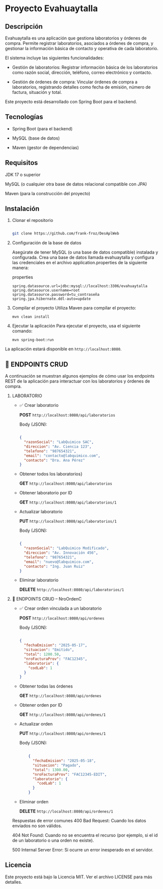 # Proyecto Evahuaytalla

## Descripción

Evahuaytalla es una aplicación que gestiona laboratorios y órdenes de compra. Permite registrar laboratorios, asociados a órdenes de compra, y gestionar la información básica de contacto y operativa de cada laboratorio.

El sistema incluye las siguientes funcionalidades:

- Gestión de laboratorios: Registrar información básica de los laboratorios como razón social, dirección, teléfono, correo electrónico y contacto.

- Gestión de órdenes de compra: Vincular órdenes de compra a laboratorios, registrando detalles como fecha de emisión, número de factura, situación y total.

Este proyecto está desarrollado con Spring Boot para el backend.

## Tecnologías

- Spring Boot (para el backend)

- MySQL (base de datos)

- Maven (gestor de dependencias)

## Requisitos

JDK 17 o superior

MySQL (o cualquier otra base de datos relacional compatible con JPA)

Maven (para la construcción del proyecto)

## Instalación

1. Clonar el repositorio

    ```bash
    
    git clone https://github.com/frank-froz/DesAplWeb
    ```

2. Configuración de la base de datos
   
    Asegúrate de tener MySQL (o una base de datos compatible) instalada y configurada. Crea una base de datos llamada evahuaytalla y configura las credenciales en el archivo application.properties de la siguiente manera:
  
    properties
    
      ```
      spring.datasource.url=jdbc:mysql://localhost:3306/evahuaytalla
      spring.datasource.username=root
      spring.datasource.password=tu_contraseña
      spring.jpa.hibernate.ddl-auto=update
      ```

3. Compilar el proyecto
  Utiliza Maven para compilar el proyecto:

      ```
      mvn clean install
      ```

4. Ejecutar la aplicación
   Para ejecutar el proyecto, usa el siguiente comando:

    ```
    mvn spring-boot:run
    ```


La aplicación estará disponible en `http://localhost:8080`.

## 🧪 ENDPOINTS CRUD


A continuación se muestran algunos ejemplos de cómo usar los endpoints REST de la aplicación para interactuar con los laboratorios y órdenes de compra.

1. LABORATORIO
   
   - ✅ Crear laboratorio
     
     **POST** `http://localhost:8080/api/laboratorios`
    
      Body (JSON):
      
      ```json
      
      {
        "razonSocial": "LabQuimico SAC",
        "direccion": "Av. Ciencia 123",
        "telefono": "987654321",
        "email": "contacto@labquimico.com",
        "contacto": "Dra. Ana Pérez"
      }
      ```
    
   - Obtener todos los laboratorios}
     
       **GET** `http://localhost:8080/api/laboratorios`
     
   - Obtener laboratorio por ID
     
       **GET** `http://localhost:8080/api/laboratorios/1`
     
   - Actualizar laboratorio
     
       **PUT** `http://localhost:8080/api/laboratorios/1`
     
       Body (JSON):
  
      ```json
      
      {
        "razonSocial": "LabQuimico Modificado",
        "direccion": "Av. Innovación 456",
        "telefono": "987654321",
        "email": "nuevo@labquimico.com",
        "contacto": "Ing. Juan Ruiz"
      }
      ```
   - Eliminar laboratorio

     **DELETE** `http://localhost:8080/api/laboratorios/1`
  
3. 🧾 ENDPOINTS CRUD – NroOrdenC
   - ✅ Crear orden vinculada a un laboratorio
     
     **POST** `http://localhost:8080/api/ordenes`
  
      Body (JSON):
      
      ```json
      
      {
        "fechaEmision": "2025-05-17",
        "situacion": "Emitido",
        "total": 1200.50,
        "nroFacturaProv": "FAC12345",
        "laboratorio": {
          "codLab": 1
        }
      }
      ```
   - Obtener todas las órdenes
     
       **GET** `http://localhost:8080/api/ordenes`
     
   - Obtener orden por ID
     
       **GET** `http://localhost:8080/api/ordenes/1`
     
   - Actualizar orden
     
       **PUT** `http://localhost:8080/api/ordenes/1`
     
       Body (JSON):

      ```json
          
          {
            "fechaEmision": "2025-05-18",
            "situacion": "Pagado",
            "total": 1300.00,
            "nroFacturaProv": "FAC12345-EDIT",
            "laboratorio": {
              "codLab": 1
            }
          }
      ```
   - Eliminar orden
     
       **DELETE** `http://localhost:8080/api/ordenes/1`



    Respuestas de error comunes
    400 Bad Request: Cuando los datos enviados no son válidos.
    
    404 Not Found: Cuando no se encuentra el recurso (por ejemplo, si el id de un laboratorio o una orden no existe).
    
    500 Internal Server Error: Si ocurre un error inesperado en el servidor.


## Licencia
Este proyecto está bajo la Licencia MIT. Ver el archivo LICENSE para más detalles.
